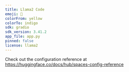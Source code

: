 ```yaml
---
title: Llama2 Code
emoji: 🐢
colorFrom: yellow
colorTo: indigo
sdk: gradio
sdk_version: 3.41.2
app_file: app.py
pinned: false
license: llama2
---
```


Check out the configuration reference at https://huggingface.co/docs/hub/spaces-config-reference
